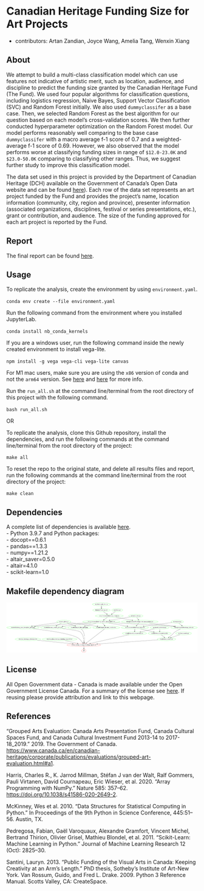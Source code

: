 
# Canadian Heritage Funding Size for Art Projects

-   contributors: Artan Zandian, Joyce Wang, Amelia Tang, Wenxin Xiang

## About

We attempt to build a multi-class classification model which can use
features not indicative of artistic merit, such as location, audience,
and discipline to predict the funding size granted by the Canadian
Heritage Fund (The Fund). We used four popular algorithms for
classification questions, including logistics regression, Naive Bayes,
Support Vector Classification (SVC) and Random Forest initially. We also
used `dummyclassifer` as a base case. Then, we selected Random Forest as
the best algorithm for our question based on each model’s
cross-validation scores. We then further conducted hyperparameter
optimization on the Random Forest model. Our model performs reasonably
well comparing to the base case `dummyclassifer` with a macro average
f-1 score of 0.7 and a weighted-average f-1 score of 0.69. However, we
also observed that the model performs worse at classifying funding sizes
in range of `$12.0-23.0K` and `$23.0-50.0K` comparing to classifying
other ranges. Thus, we suggest further study to improve this
classification model.

The data set used in this project is provided by the Department of
Canadian Heritage (DCH) available on the Government of Canada’s Open
Data website and can be found
[here](https://open.canada.ca/data/en/dataset/92984c11-6fd4-40c4-b23c-e8832e1f4cd5)).
Each row of the data set represents an art project funded by the Fund
and provides the project’s name, location information (community, city,
region and province), presenter information (associated organizations,
disciplines, festival or series presentations, etc.), grant or
contribution, and audience. The size of the funding approved for each
art project is reported by the Fund.

## Report

The final report can be found
[here](https://htmlpreview.github.io/?https://github.com/UBC-MDS/canadian_heritage_funding/blob/main/doc/canadian_heritage_funding_report.html).

## Usage

To replicate the analysis, create the environment by using
`environment.yaml`.

`conda env create --file environment.yaml`

Run the following command from the environment where you installed
JupyterLab.

`conda install nb_conda_kernels`

If you are a windows user, run the following command inside the newly
created environment to install vega-lite.

`npm install -g vega vega-cli vega-lite canvas`

For M1 mac users, make sure you are using the `x86` version of conda and
not the `arm64` version. See
[here](https://github.com/conda-forge/miniforge#miniforge3) and
[here](https://github.com/mwidjaja1/DSOnMacARM/blob/main/README.md) for
more info.

Run the `run_all.sh` at the command line/terminal from the root
directory of this project with the following command.

`bash run_all.sh`

OR

To replicate the analysis, clone this Github repository, install the
dependencies, and run the following commands at the command
line/terminal from the root directory of the project:

    make all

To reset the repo to the original state, and delete all results files
and report, run the following commands at the command line/terminal from
the root directory of the project:

    make clean

## Dependencies

A complete list of dependencies is available
[here](https://github.com/UBC-MDS/canadian_heritage_funding/blob/main/environment.yaml).
<br>- Python 3.9.7 and Python packages: <br>- docopt==0.6.1 <br>-
pandas==1.3.3 <br>- numpy==1.21.2 <br>- altair_saver=0.5.0 <br>-
altair=4.1.0 <br>- scikit-learn=1.0


## Makefile dependency diagram
![](Makefile.png)

## License

All Open Government data - Canada is made available under the Open
Government License Canada. For a summary of the license see
[here](https://github.com/UBC-MDS/canadian_heritage_funding/blob/main/LICENSE.md).
If reusing please provide attribution and link to this webpage.


## References

“Grouped Arts Evaluation: Canada Arts Presentation Fund, Canada Cultural Spaces Fund, and Canada Cultural Investment Fund 2013-14 to 2017-18_2019.” 2019. The Government of Canada. https://www.canada.ca/en/canadian-heritage/corporate/publications/evaluations/grouped-art-evaluation.html#a1.

Harris, Charles R., K. Jarrod Millman, Stéfan J van der Walt, Ralf Gommers, Pauli Virtanen, David Cournapeau, Eric Wieser, et al. 2020. “Array Programming with NumPy.” Nature 585: 357–62. https://doi.org/10.1038/s41586-020-2649-2.

McKinney, Wes et al. 2010. “Data Structures for Statistical Computing in Python.” In Proceedings of the 9th Python in Science Conference, 445:51–56. Austin, TX.

Pedregosa, Fabian, Gaël Varoquaux, Alexandre Gramfort, Vincent Michel, Bertrand Thirion, Olivier Grisel, Mathieu Blondel, et al. 2011. “Scikit-Learn: Machine Learning in Python.” Journal of Machine Learning Research 12 (Oct): 2825–30.

Santini, Lauryn. 2013. “Public Funding of the Visual Arts in Canada: Keeping Creativity at an Arm’s Length.” PhD thesis, Sotheby’s Institute of Art-New York.
Van Rossum, Guido, and Fred L. Drake. 2009. Python 3 Reference Manual. Scotts Valley, CA: CreateSpace.

